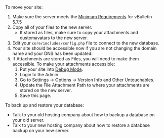 To move your site:

1. Make sure the server meets the [Minimum Requirements](https://forum.vbulletin.com/node/4387853) for vBulletin 5.7.5
2. Copy all of your files to the new server.
    - If stored as files, make sure to copy your attachments and customavatars to the new server.
3. Edit your `core/includes/config.php` file to connect to the new database.
4. Your site should be accessible now if you are not changing the domain name and your DNS has been updated.
5. If Attachments are stored as Files, you will need to make them accessible. To make your attachments accessible:
    1. Put your site into [Debug Mode](https://www.vbulletin.com/go/vb5debug).
    2. Login to the Admin
    3. Go to Settings → Options → Version Info and Other Untouchables.
    4. Update the File Attachment Path to where your attachments are stored on the new server.
    5. Save this page.

  
  
To back up and restore your database:

- Talk to your old hosting company about how to backup a database on your old server.
- Talk to your new hosting company about how to restore a database backup on your new server.